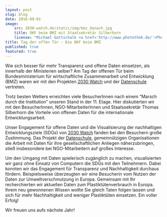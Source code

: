 ```yaml
---
layout: post
slug: blog
date: 2016-09-01
image: 
    src: 2030-watch.de/static/img/bmz_danach.jpg
    title: OKF beim BMZ mit Staatsekretär Silberhorn
    license: "Michael Gottschalk <a href='http://www.photothek.de/'>Phototek</a>"
title: Tag der offen Tür - Die OKF beim BMZ
published: true
featured: true
---
```


Wie sich besser für mehr Transparenz und offene Daten einsetzen, als innerhalb der Ministerien selber? Am Tag der offenen Tür beim Bundesministerium für wirtschaftliche Zusammenarbeit und Entwicklung (BMZ) waren wir mit den Projekten <a href="https://2030-watch.de/">2030 Watch</a> und der <a href="https://datenschule.de/">Datenschule</a> vertreten.

Trotz besten Wetters erreichten viele BesucherInnen nach einem “Marsch durch die Institution” unseren Stand in der 11. Etage. Hier diskutierten wir mit den BesucherInnen, NGO-MitarbeiterInnen und Staatssekretär Thomas Silberhorn die Vorteile von offenen Daten für die internationale Entwicklungsarbeit.

Unser Engagement für offene Daten und die Visualisierung der nachhaltigen Entwicklungsziele (SDGs) von <a href="https://2030-watch.de/">2030 Watch</a> fanden bei den Besuchern große Zustimmung. Das Projekt der <a href="https://datenschule.de/">Datenschule</a>, gemeinnützigen Organisationen die Arbeit mit Daten für ihre gesellschaftlichen Anliegen näherzubringen, stieß insbesondere bei NGO-Mitarbeitern auf großes Interesse.

Um den Umgang mit Daten spielerisch zugänglich zu machen, visualisierten wir ganz ohne Einsatz von Computern die SDGs mit den Teilnehmern. Dabei konnten wir das Engagement für Transparenz und Nachhaltigkeit durchaus fördern. Beispielsweise überzeugten wir eine Besucherin vom Nutzen der Daten zur Umweltverschmutzung in Europa. Gemeinsam mit Ihr recherchierten wir aktuellen Daten zum Plastiktütenverbrauch in Europa. Ihrem neu gewonnenen Wissen wollte Sie gleich Taten folgen lassen und sich für mehr Nachhaltigkeit und weniger Plastiktüten einsetzen. Ein voller Erfolg! 

Wir freuen uns aufs nächste Jahr!
